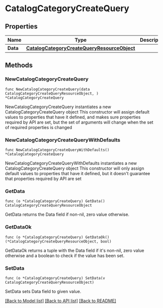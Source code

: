 # CatalogCategoryCreateQuery

## Properties

Name | Type | Description | Notes
------------ | ------------- | ------------- | -------------
**Data** | [**CatalogCategoryCreateQueryResourceObject**](CatalogCategoryCreateQueryResourceObject.md) |  | 

## Methods

### NewCatalogCategoryCreateQuery

`func NewCatalogCategoryCreateQuery(data CatalogCategoryCreateQueryResourceObject, ) *CatalogCategoryCreateQuery`

NewCatalogCategoryCreateQuery instantiates a new CatalogCategoryCreateQuery object
This constructor will assign default values to properties that have it defined,
and makes sure properties required by API are set, but the set of arguments
will change when the set of required properties is changed

### NewCatalogCategoryCreateQueryWithDefaults

`func NewCatalogCategoryCreateQueryWithDefaults() *CatalogCategoryCreateQuery`

NewCatalogCategoryCreateQueryWithDefaults instantiates a new CatalogCategoryCreateQuery object
This constructor will only assign default values to properties that have it defined,
but it doesn't guarantee that properties required by API are set

### GetData

`func (o *CatalogCategoryCreateQuery) GetData() CatalogCategoryCreateQueryResourceObject`

GetData returns the Data field if non-nil, zero value otherwise.

### GetDataOk

`func (o *CatalogCategoryCreateQuery) GetDataOk() (*CatalogCategoryCreateQueryResourceObject, bool)`

GetDataOk returns a tuple with the Data field if it's non-nil, zero value otherwise
and a boolean to check if the value has been set.

### SetData

`func (o *CatalogCategoryCreateQuery) SetData(v CatalogCategoryCreateQueryResourceObject)`

SetData sets Data field to given value.



[[Back to Model list]](../README.md#documentation-for-models) [[Back to API list]](../README.md#documentation-for-api-endpoints) [[Back to README]](../README.md)


